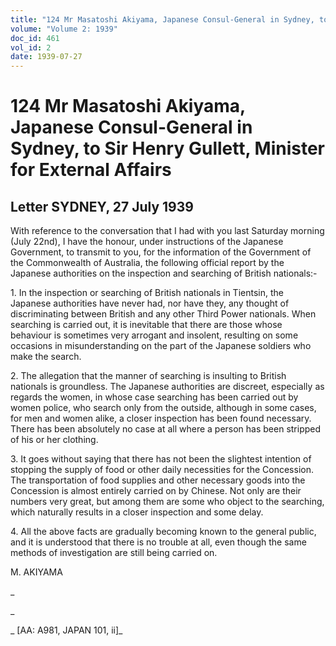 ```yaml
---
title: "124 Mr Masatoshi Akiyama, Japanese Consul-General in Sydney, to Sir Henry Gullett, Minister for External Affairs"
volume: "Volume 2: 1939"
doc_id: 461
vol_id: 2
date: 1939-07-27
---
```


# 124 Mr Masatoshi Akiyama, Japanese Consul-General in Sydney, to Sir Henry Gullett, Minister for External Affairs

## Letter SYDNEY, 27 July 1939

With reference to the conversation that I had with you last Saturday morning (July 22nd), I have the honour, under instructions of the Japanese Government, to transmit to you, for the information of the Government of the Commonwealth of Australia, the following official report by the Japanese authorities on the inspection and searching of British nationals:-

1\. In the inspection or searching of British nationals in Tientsin, the Japanese authorities have never had, nor have they, any thought of discriminating between British and any other Third Power nationals. When searching is carried out, it is inevitable that there are those whose behaviour is sometimes very arrogant and insolent, resulting on some occasions in misunderstanding on the part of the Japanese soldiers who make the search.

2\. The allegation that the manner of searching is insulting to British nationals is groundless. The Japanese authorities are discreet, especially as regards the women, in whose case searching has been carried out by women police, who search only from the outside, although in some cases, for men and women alike, a closer inspection has been found necessary. There has been absolutely no case at all where a person has been stripped of his or her clothing.

3\. It goes without saying that there has not been the slightest intention of stopping the supply of food or other daily necessities for the Concession. The transportation of food supplies and other necessary goods into the Concession is almost entirely carried on by Chinese. Not only are their numbers very great, but among them are some who object to the searching, which naturally results in a closer inspection and some delay.

4\. All the above facts are gradually becoming known to the general public, and it is understood that there is no trouble at all, even though the same methods of investigation are still being carried on.

M. AKIYAMA

_

_

_ [AA: A981, JAPAN 101, ii]_
